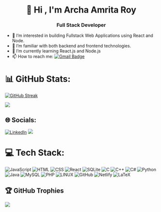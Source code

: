 ###
<h1 align="center">👋 Hi , I'm Archa Amrita Roy</h1>
<h3 align="center">Full Stack Developer</h3>



- 👀 I’m interested in building  Fullstack Web Applications using React and Node.
- 💞️ I’m familiar with both backend and frontend technologies.
- 🌱 I’m currently learning React.js and Node.js
- 📫 How to reach me: [![Gmail Badge](https://img.shields.io/badge/-archaamrita@gmail.com-c14438?style=flat-square&logo=Gmail&logoColor=white&link=mailto:archaamrita@gmail.com)](mailto:archaamrita@gmail.com)

# 📊 GitHub Stats:
  [![GitHub Streak](https://streak-stats.demolab.com?user=Archa-Amrita&theme=tokyonight&border_radius=15&card_width=1000)](https://git.io/streak-stats)
  <!--| <a href="https://github.com/Archa-Amrita/github-readme-stats"><img align="center" src="https://github-readme-stats.vercel.app/api?username=Archa-Amrita&show_icons=true&include_all_commits=true&theme=buefy&hide_border=true" alt="Archa-Amrita's github stats" /></a> |--> <a href="https://github.com/Archa-Amrita/github-readme-stats"><img align="center" src="https://github-readme-stats.vercel.app/api/top-langs/?username=Archa-Amrita&layout=compact&theme=tokyonight&border_radius=15&card_width=1000" /></a> 



## 🌐 Socials:
[![LinkedIn](https://img.shields.io/badge/LinkedIn-%230077B5.svg?logo=linkedin&logoColor=white)](https://www.linkedin.com/in/archaamritaroy)
[![](https://visitcount.itsvg.in/api?id=archaamritaroy&icon=0&color=0)](https://visitcount.itsvg.in)

# 💻 Tech Stack:

![JavaScript](https://img.shields.io/badge/javascript-%23323330.svg?style=for-the-badge&logo=javascript&logoColor=%23F7DF1E)
![HTML](https://img.shields.io/badge/HTML5-E34F26?style=for-the-badge&logo=html5&logoColor=white)
![CSS](https://img.shields.io/badge/CSS3-1572B6?style=for-the-badge&logo=css3&logoColor=white)
![React](https://img.shields.io/badge/react-%2320232a.svg?style=for-the-badge&logo=react&logoColor=%2361DAFB)
![SQLite](https://img.shields.io/badge/sqlite-%2307405e.svg?style=for-the-badge&logo=sqlite&logoColor=white) 
![C](https://img.shields.io/badge/c-%2300599C.svg?style=for-the-badge&logo=c&logoColor=white)
![C++](https://img.shields.io/badge/c++-%2300599C.svg?style=for-the-badge&logo=c%2B%2B&logoColor=white)
![C#](https://img.shields.io/badge/c%23-%23239120.svg?style=for-the-badge&logo=csharp&logoColor=white)
![Python](https://img.shields.io/badge/python-3670A0?style=for-the-badge&logo=python&logoColor=ffdd54)
![Java](https://img.shields.io/badge/java-%23ED8B00.svg?style=for-the-badge&logo=java&logoColor=white)
![MySQL](https://img.shields.io/badge/mysql-%2300f.svg?style=for-the-badge&logo=mysql&logoColor=white)
![PHP](https://img.shields.io/badge/php-%23777BB4.svg?style=for-the-badge&logo=php&logoColor=white)
![LINUX](https://img.shields.io/badge/Linux-FCC624?style=for-the-badge&logo=linux&logoColor=black) 
![GitHub](https://img.shields.io/badge/GitHub-100000?style=for-the-badge&logo=github&logoColor=white)
![Netlify](https://img.shields.io/badge/Netlify-00C7B7?style=for-the-badge&logo=netlify&logoColor=white)
![LaTeX](https://img.shields.io/badge/latex-%23008080.svg?style=for-the-badge&logo=latex&logoColor=white)

## 🏆 GitHub Trophies
![](https://github-profile-trophy.vercel.app/?username=Archa-Amrita&theme=tokyonight&no-frame=false&no-bg=true&margin-w=4)
<!--
**Archa-Amrita/Archa-Amrita** is a ✨ _special_ ✨ repository because its `README.md` (this file) appears on your GitHub profile.

Here are some ideas to get you started:

- 🔭 I’m currently working on ...
- 🌱 I’m currently learning ...
- 👯 I’m looking to collaborate on ...
- 🤔 I’m looking for help with ...
- 💬 Ask me about ...
- 📫 How to reach me: ...
- 😄 Pronouns: ...
- ⚡ Fun fact: ...
-->
